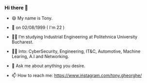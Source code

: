### Hi there 👋

<!--
**TonyGheorghe/TonyGheorghe** is a ✨ _special_ ✨ repository because its `README.md` (this file) appears on your GitHub profile.

Here are some ideas to get you started:
-->
- 😄 My name is Tony.
- 🎂 on 02/08/1999 ( I'm 22 ) 
- :man_student: I’m studying Industrial Engineering at Politehnica University Bucharest.
- 👨‍💻 Into: CyberSecurity, Engineering, IT&C, Automotive, Machine Learing, A.I and Networking.

- 💬 Ask me about anything you desire.
- 📫 How to reach me: https://www.instagram.com/tony.gheorghe/
